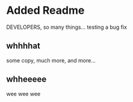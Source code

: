 # Added Readme

DEVELOPERS, so many things... testing a bug fix


## whhhhat

some copy, much more, and more...


## whheeeee

wee wee wee